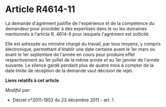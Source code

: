 # Article R4614-11

La demande d'agrément justifie de l'expérience et de la compétence du demandeur pour procéder à des expertises dans le ou les
domaines mentionnés à l'article R. 4614-6 pour lesquels l'agrément est sollicité. 

Elle est adressée au ministre chargé du travail, par tous moyens, y compris électronique, permettant d'établir une date
certaine avant le 1er mars ou avant le 1er septembre de l'année en cours pour produire effet respectivement au 1er juillet de
la même année et au 1er janvier de l'année suivante. Le silence gardé pendant plus de quatre mois à compter de la date limite
de réception de la demande vaut décision de rejet.

**Liens relatifs à cet article**

_Modifié par_:

  - Décret n°2011-1953 du 23 décembre 2011 - art. 1
